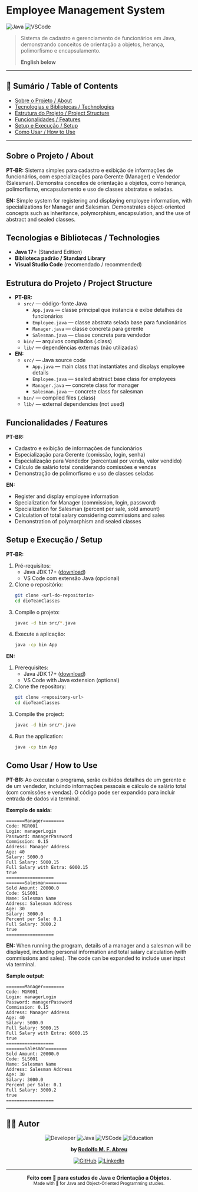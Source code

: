 # Employee Management System

![Java](https://img.shields.io/badge/Java-ED8B00?style=for-the-badge&logo=java&logoColor=white)
![VSCode](https://img.shields.io/badge/VS%20Code-007ACC?style=for-the-badge&logo=visual-studio-code&logoColor=white)

> Sistema de cadastro e gerenciamento de funcionários em Java, demonstrando conceitos de orientação a objetos, herança, polimorfismo e encapsulamento.
> 
> **English below**

---

## 📑 Sumário / Table of Contents
- [Sobre o Projeto / About](#sobre-o-projeto--about)
- [Tecnologias e Bibliotecas / Technologies](#tecnologias-e-bibliotecas--technologies)
- [Estrutura do Projeto / Project Structure](#estrutura-do-projeto--project-structure)
- [Funcionalidades / Features](#funcionalidades--features)
- [Setup e Execução / Setup](#setup-e-execução--setup)
- [Como Usar / How to Use](#como-usar--how-to-use)

---

## Sobre o Projeto / About
**PT-BR:**
Sistema simples para cadastro e exibição de informações de funcionários, com especializações para Gerente (Manager) e Vendedor (Salesman). Demonstra conceitos de orientação a objetos, como herança, polimorfismo, encapsulamento e uso de classes abstratas e seladas.

**EN:**
Simple system for registering and displaying employee information, with specializations for Manager and Salesman. Demonstrates object-oriented concepts such as inheritance, polymorphism, encapsulation, and the use of abstract and sealed classes.

## Tecnologias e Bibliotecas / Technologies
- **Java 17+** (Standard Edition)
- **Biblioteca padrão / Standard Library**
- **Visual Studio Code** (recomendado / recommended)

## Estrutura do Projeto / Project Structure
- **PT-BR:**
  - `src/` — código-fonte Java
    - `App.java` — classe principal que instancia e exibe detalhes de funcionários
    - `Employee.java` — classe abstrata selada base para funcionários
    - `Manager.java` — classe concreta para gerente
    - `Salesman.java` — classe concreta para vendedor
  - `bin/` — arquivos compilados (.class)
  - `lib/` — dependências externas (não utilizadas)
- **EN:**
  - `src/` — Java source code
    - `App.java` — main class that instantiates and displays employee details
    - `Employee.java` — sealed abstract base class for employees
    - `Manager.java` — concrete class for manager
    - `Salesman.java` — concrete class for salesman
  - `bin/` — compiled files (.class)
  - `lib/` — external dependencies (not used)

## Funcionalidades / Features
**PT-BR:**
- Cadastro e exibição de informações de funcionários
- Especialização para Gerente (comissão, login, senha)
- Especialização para Vendedor (percentual por venda, valor vendido)
- Cálculo de salário total considerando comissões e vendas
- Demonstração de polimorfismo e uso de classes seladas

**EN:**
- Register and display employee information
- Specialization for Manager (commission, login, password)
- Specialization for Salesman (percent per sale, sold amount)
- Calculation of total salary considering commissions and sales
- Demonstration of polymorphism and sealed classes

## Setup e Execução / Setup
**PT-BR:**
1. Pré-requisitos:
   - Java JDK 17+ ([download](https://adoptium.net/))
   - VS Code com extensão Java (opcional)
2. Clone o repositório:
   ```bash
   git clone <url-do-repositorio>
   cd dioTeamClasses
   ```
3. Compile o projeto:
   ```bash
   javac -d bin src/*.java
   ```
4. Execute a aplicação:
   ```bash
   java -cp bin App
   ```

**EN:**
1. Prerequisites:
   - Java JDK 17+ ([download](https://adoptium.net/))
   - VS Code with Java extension (optional)
2. Clone the repository:
   ```bash
   git clone <repository-url>
   cd dioTeamClasses
   ```
3. Compile the project:
   ```bash
   javac -d bin src/*.java
   ```
4. Run the application:
   ```bash
   java -cp bin App
   ```

## Como Usar / How to Use
**PT-BR:**
Ao executar o programa, serão exibidos detalhes de um gerente e de um vendedor, incluindo informações pessoais e cálculo de salário total (com comissões e vendas). O código pode ser expandido para incluir entrada de dados via terminal.

**Exemplo de saída:**
```
=======Manager========
Code: MGR001
Login: managerLogin
Password: managerPassword
Commission: 0.15
Address: Manager Address
Age: 40
Salary: 5000.0
Full Salary: 5000.15
Full Salary with Extra: 6000.15
true
==================
=======Salesman========
Sold Amount: 20000.0
Code: SLS001
Name: Salesman Name
Address: Salesman Address
Age: 30
Salary: 3000.0
Percent per Sale: 0.1
Full Salary: 3000.2
true
==================
```

**EN:**
When running the program, details of a manager and a salesman will be displayed, including personal information and total salary calculation (with commissions and sales). The code can be expanded to include user input via terminal.

**Sample output:**
```
=======Manager========
Code: MGR001
Login: managerLogin
Password: managerPassword
Commission: 0.15
Address: Manager Address
Age: 40
Salary: 5000.0
Full Salary: 5000.15
Full Salary with Extra: 6000.15
true
==================
=======Salesman========
Sold Amount: 20000.0
Code: SLS001
Name: Salesman Name
Address: Salesman Address
Age: 30
Salary: 3000.0
Percent per Sale: 0.1
Full Salary: 3000.2
true
==================
```

---
## 👨‍💻 Autor

<div align="center">

![Developer](https://img.shields.io/badge/Developer-Rodolfo%20M.%20F.%20Abreu-blue?style=for-the-badge&logo=github)
![Java](https://img.shields.io/badge/Java-Developer-orange?style=for-the-badge&logo=java)
![VSCode](https://img.shields.io/badge/VS%20Code-Editor-007ACC?style=for-the-badge&logo=visual-studio-code)
![Education](https://img.shields.io/badge/Education-Java%20OOP-yellow?style=for-the-badge&logo=book)

**by [Rodolfo M. F. Abreu](https://github.com/salamandery)**

[![GitHub](https://img.shields.io/badge/GitHub-salamandery-black?style=for-the-badge&logo=github)](https://github.com/salamandery)
[![LinkedIn](https://img.shields.io/badge/LinkedIn-Rodolfo%20Abreu-blue?style=for-the-badge&logo=linkedin)](https://linkedin.com/in/rodolfo-marques-ferreira-de-abreu/)

</div>

---

<div align="center">

<b>Feito com 💙 para estudos de Java e Orientação a Objetos.</b><br/>
<sub>Made with 💙 for Java and Object-Oriented Programming studies.</sub>

</div>